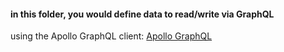 #### in this folder, you would define data to read/write via GraphQL
using the Apollo GraphQL client:
[Apollo GraphQL](https://github.com/apollographql/apollo-kotlin)
